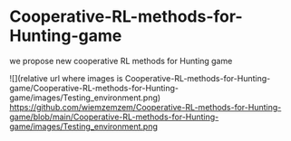 # Cooperative-RL-methods-for-Hunting-game
we propose new cooperative RL methods for Hunting game

![](relative url where images is Cooperative-RL-methods-for-Hunting-game/Cooperative-RL-methods-for-Hunting-game/images/Testing_environment.png)
https://github.com/wiemzemzem/Cooperative-RL-methods-for-Hunting-game/blob/main/Cooperative-RL-methods-for-Hunting-game/images/Testing_environment.png
